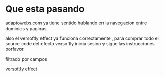 <h1>Que esta pasando</h1>

<p>
adaptowebs.com ya tiene sentido
hablando en la navegacion entre 
dominios y paginas.
</p>

<p>
 also el versoftly effect ya funciona correctamente
 , para comprar todo el source code del efecto versoftly
 inicia sesion y sigue las instrucciones porfavor.
</p>

<p>
    filtrado por campos
</p>

<a href="https://adaptowebs.com">versoftly effect</a>